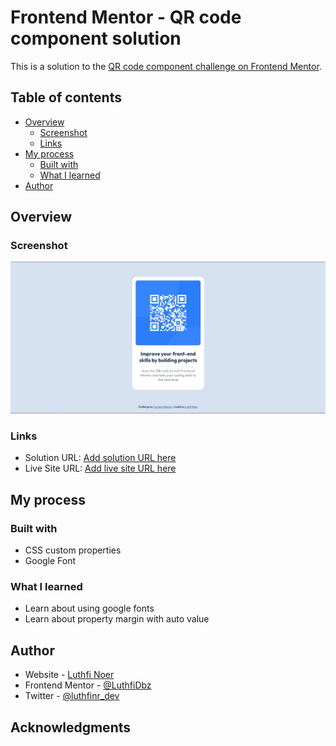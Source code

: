 # Frontend Mentor - QR code component solution

This is a solution to the [QR code component challenge on Frontend Mentor](https://www.frontendmentor.io/challenges/qr-code-component-iux_sIO_H).

## Table of contents

- [Overview](#overview)
  - [Screenshot](#screenshot)
  - [Links](#links)
- [My process](#my-process)
  - [Built with](#built-with)
  - [What I learned](#what-i-learned)
- [Author](#author)

## Overview

### Screenshot

![](./screenshot.jpg)

### Links

- Solution URL: [Add solution URL here](https://your-solution-url.com)
- Live Site URL: [Add live site URL here](https://your-live-site-url.com)

## My process

### Built with

- CSS custom properties
- Google Font

### What I learned

- Learn about using google fonts
- Learn about property margin with auto value

## Author

- Website - [Luthfi Noer](https://luthfinr.netlify.app/)
- Frontend Mentor - [@LuthfiDbz](https://www.frontendmentor.io/profile/LuthfiDbz)
- Twitter - [@luthfinr_dev](https://twitter.com/luthfinr_dev)

## Acknowledgments
